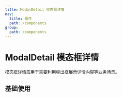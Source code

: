 ```yaml
---
title: ModalDetail 模态框详情
nav:
  title: 组件
  path: /components
group:
  path: /components
---
```


# ModalDetail 模态框详情

模态框详情应用于需要利用弹出框展示详情内容等业务场景。

## 基础使用

<code src="./demo/index.tsx" />

<API></API>
